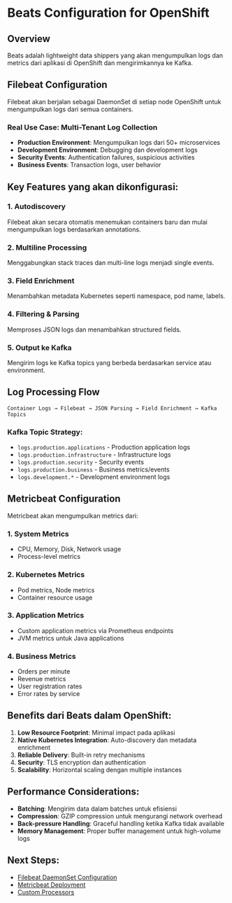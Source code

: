 # Beats Configuration for OpenShift

## Overview
Beats adalah lightweight data shippers yang akan mengumpulkan logs dan metrics dari aplikasi di OpenShift dan mengirimkannya ke Kafka.

## Filebeat Configuration

Filebeat akan berjalan sebagai DaemonSet di setiap node OpenShift untuk mengumpulkan logs dari semua containers.

### Real Use Case: Multi-Tenant Log Collection
- **Production Environment**: Mengumpulkan logs dari 50+ microservices
- **Development Environment**: Debugging dan development logs
- **Security Events**: Authentication failures, suspicious activities
- **Business Events**: Transaction logs, user behavior

## Key Features yang akan dikonfigurasi:

### 1. Autodiscovery
Filebeat akan secara otomatis menemukan containers baru dan mulai mengumpulkan logs berdasarkan annotations.

### 2. Multiline Processing
Menggabungkan stack traces dan multi-line logs menjadi single events.

### 3. Field Enrichment
Menambahkan metadata Kubernetes seperti namespace, pod name, labels.

### 4. Filtering & Parsing
Memproses JSON logs dan menambahkan structured fields.

### 5. Output ke Kafka
Mengirim logs ke Kafka topics yang berbeda berdasarkan service atau environment.

## Log Processing Flow

```
Container Logs → Filebeat → JSON Parsing → Field Enrichment → Kafka Topics
```

### Kafka Topic Strategy:
- `logs.production.applications` - Production application logs
- `logs.production.infrastructure` - Infrastructure logs
- `logs.production.security` - Security events
- `logs.production.business` - Business metrics/events
- `logs.development.*` - Development environment logs

## Metricbeat Configuration

Metricbeat akan mengumpulkan metrics dari:

### 1. System Metrics
- CPU, Memory, Disk, Network usage
- Process-level metrics

### 2. Kubernetes Metrics
- Pod metrics, Node metrics
- Container resource usage

### 3. Application Metrics
- Custom application metrics via Prometheus endpoints
- JVM metrics untuk Java applications

### 4. Business Metrics
- Orders per minute
- Revenue metrics
- User registration rates
- Error rates by service

## Benefits dari Beats dalam OpenShift:

1. **Low Resource Footprint**: Minimal impact pada aplikasi
2. **Native Kubernetes Integration**: Auto-discovery dan metadata enrichment
3. **Reliable Delivery**: Built-in retry mechanisms
4. **Security**: TLS encryption dan authentication
5. **Scalability**: Horizontal scaling dengan multiple instances

## Performance Considerations:

- **Batching**: Mengirim data dalam batches untuk efisiensi
- **Compression**: GZIP compression untuk mengurangi network overhead
- **Back-pressure Handling**: Graceful handling ketika Kafka tidak available
- **Memory Management**: Proper buffer management untuk high-volume logs

## Next Steps:
- [Filebeat DaemonSet Configuration](./filebeat-daemonset.yaml)
- [Metricbeat Deployment](./metricbeat-deployment.yaml)
- [Custom Processors](./processors/)
